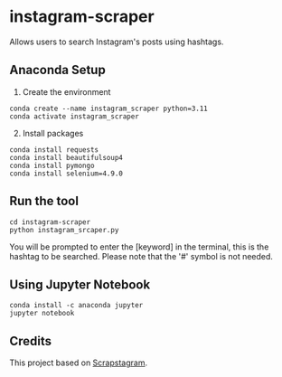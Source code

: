 # instagram-scraper

Allows users to search Instagram's posts using hashtags.

## Anaconda Setup

1. Create the environment

```
conda create --name instagram_scraper python=3.11
conda activate instagram_scraper
```

2. Install packages

```
conda install requests
conda install beautifulsoup4
conda install pymongo
conda install selenium=4.9.0
```

## Run the tool

```
cd instagram-scraper
python instagram_srcaper.py
```

You will be prompted to enter the [keyword] in the terminal, this is the hashtag to be searched. Please note that the '#' symbol is not needed.


## Using Jupyter Notebook

```
conda install -c anaconda jupyter
jupyter notebook
```


## Credits

This project based on [Scrapstagram](https://github.com/xTEddie/Scrapstagram.gi). 
